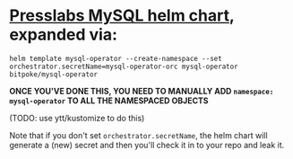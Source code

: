 # [Presslabs MySQL helm chart](https://github.com/bitpoke/mysql-operator), expanded via:

```
helm template mysql-operator --create-namespace --set orchestrator.secretName=mysql-operator-orc mysql-operator bitpoke/mysql-operator
```

**ONCE YOU'VE DONE THIS, YOU NEED TO MANUALLY ADD `namespace: mysql-operator` TO ALL THE NAMESPACED OBJECTS**

(TODO: use ytt/kustomize to do this)

Note that if you don't set `orchestrator.secretName`, the helm chart will generate a (new) secret and then you'll check it in to your repo and leak it.
